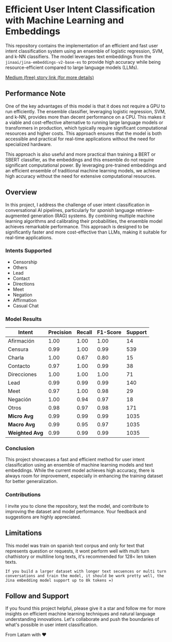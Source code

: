 # Efficient User Intent Classification with Machine Learning and Embeddings

This repository contains the implementation of an efficient and fast user intent classification system using an ensemble of logistic regression, SVM, and k-NN classifiers. The model leverages text embeddings from the `jinaai/jina-embeddings-v2-base-es` to provide high accuracy while being resource-efficient compared to large language models (LLMs).

[Medium (free) story link (for more details)](https://medium.com/@prudant/d83ef2251f1f)

## Performance Note
One of the key advantages of this model is that it does not require a GPU to run efficiently. The ensemble classifier, leveraging logistic regression, SVM, and k-NN, provides more than decent performance on a CPU. This makes it a viable and cost-effective alternative to running large language models or transformers in production, which typically require significant computational resources and higher costs. This approach ensures that the model is both accessible and practical for real-time applications without the need for specialized hardware.

This approach is also useful and more practical than training a BERT or SBERT classifier, as the embeddings and this ensemble do not require significant computational power. By leveraging pre-trained embeddings and an efficient ensemble of traditional machine learning models, we achieve high accuracy without the need for extensive computational resources.

## Overview

In this project, I address the challenge of user intent classification in conversational AI pipelines, particularly for *spanish* language retrieve-augmented generation (RAG) systems. By combining multiple machine learning algorithms and calibrating their probabilities, the ensemble model achieves remarkable performance. This approach is designed to be significantly faster and more cost-effective than LLMs, making it suitable for real-time applications.

### Intents Supported

- Censorship
- Others
- Lead
- Contact
- Directions
- Meet
- Negation
- Affirmation
- Casual Chat

### Model Results

| Intent        | Precision | Recall | F1-Score | Support |
|---------------|-----------|--------|----------|---------|
| Afirmación    | 1.00      | 1.00   | 1.00     | 14      |
| Censura       | 0.99      | 1.00   | 0.99     | 539     |
| Charla        | 1.00      | 0.67   | 0.80     | 15      |
| Contacto      | 0.97      | 1.00   | 0.99     | 38      |
| Direcciones   | 1.00      | 1.00   | 1.00     | 71      |
| Lead          | 0.99      | 0.99   | 0.99     | 140     |
| Meet          | 0.97      | 1.00   | 0.98     | 29      |
| Negación      | 1.00      | 0.94   | 0.97     | 18      |
| Otros         | 0.98      | 0.97   | 0.98     | 171     |
| **Micro Avg** | 0.99      | 0.99   | 0.99     | 1035    |
| **Macro Avg** | 0.99      | 0.95   | 0.97     | 1035    |
| **Weighted Avg** | 0.99  | 0.99   | 0.99     | 1035    |

### Conclusion
This project showcases a fast and efficient method for user intent classification using an ensemble of machine learning models and text embeddings. While the current model achieves high accuracy, there is always room for improvement, especially in enhancing the training dataset for better generalization.

### Contributions
I invite you to clone the repository, test the model, and contribute to improving the dataset and model performance. Your feedback and suggestions are highly appreciated.

## Limitations
This model was train on spanish text corpus and only for text that represents question or requests, it wont perform well with multi turn chathistory or multiline long texts, it's recommended for 128< len token texts.

`If you build a larger dataset with longer text secuences or multi turn conversations and train the model, it should be work pretty well, the Jina embedding model support up to 8k tokens =)`

## Follow and Support
If you found this project helpful, please give it a star and follow me for more insights on efficient machine learning techniques and natural language understanding innovations. Let's collaborate and push the boundaries of what's possible in user intent classification.

From Latam with ❤️

